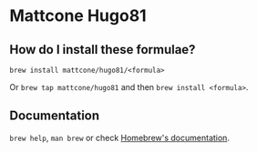 # Mattcone Hugo81

## How do I install these formulae?

`brew install mattcone/hugo81/<formula>`

Or `brew tap mattcone/hugo81` and then `brew install <formula>`.

## Documentation

`brew help`, `man brew` or check [Homebrew's documentation](https://docs.brew.sh).
